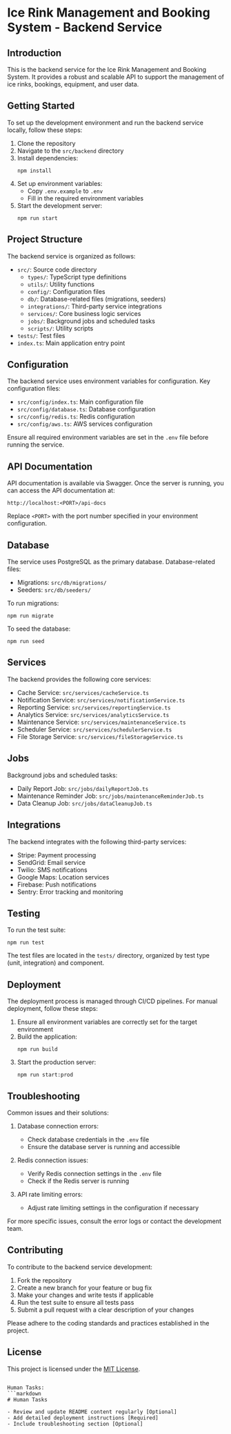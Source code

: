 # Ice Rink Management and Booking System - Backend Service

## Introduction

This is the backend service for the Ice Rink Management and Booking System. It provides a robust and scalable API to support the management of ice rinks, bookings, equipment, and user data.

## Getting Started

To set up the development environment and run the backend service locally, follow these steps:

1. Clone the repository
2. Navigate to the `src/backend` directory
3. Install dependencies:
   ```
   npm install
   ```
4. Set up environment variables:
   - Copy `.env.example` to `.env`
   - Fill in the required environment variables
5. Start the development server:
   ```
   npm run start
   ```

## Project Structure

The backend service is organized as follows:

- `src/`: Source code directory
  - `types/`: TypeScript type definitions
  - `utils/`: Utility functions
  - `config/`: Configuration files
  - `db/`: Database-related files (migrations, seeders)
  - `integrations/`: Third-party service integrations
  - `services/`: Core business logic services
  - `jobs/`: Background jobs and scheduled tasks
  - `scripts/`: Utility scripts
- `tests/`: Test files
- `index.ts`: Main application entry point

## Configuration

The backend service uses environment variables for configuration. Key configuration files:

- `src/config/index.ts`: Main configuration file
- `src/config/database.ts`: Database configuration
- `src/config/redis.ts`: Redis configuration
- `src/config/aws.ts`: AWS services configuration

Ensure all required environment variables are set in the `.env` file before running the service.

## API Documentation

API documentation is available via Swagger. Once the server is running, you can access the API documentation at:

```
http://localhost:<PORT>/api-docs
```

Replace `<PORT>` with the port number specified in your environment configuration.

## Database

The service uses PostgreSQL as the primary database. Database-related files:

- Migrations: `src/db/migrations/`
- Seeders: `src/db/seeders/`

To run migrations:
```
npm run migrate
```

To seed the database:
```
npm run seed
```

## Services

The backend provides the following core services:

- Cache Service: `src/services/cacheService.ts`
- Notification Service: `src/services/notificationService.ts`
- Reporting Service: `src/services/reportingService.ts`
- Analytics Service: `src/services/analyticsService.ts`
- Maintenance Service: `src/services/maintenanceService.ts`
- Scheduler Service: `src/services/schedulerService.ts`
- File Storage Service: `src/services/fileStorageService.ts`

## Jobs

Background jobs and scheduled tasks:

- Daily Report Job: `src/jobs/dailyReportJob.ts`
- Maintenance Reminder Job: `src/jobs/maintenanceReminderJob.ts`
- Data Cleanup Job: `src/jobs/dataCleanupJob.ts`

## Integrations

The backend integrates with the following third-party services:

- Stripe: Payment processing
- SendGrid: Email service
- Twilio: SMS notifications
- Google Maps: Location services
- Firebase: Push notifications
- Sentry: Error tracking and monitoring

## Testing

To run the test suite:

```
npm run test
```

The test files are located in the `tests/` directory, organized by test type (unit, integration) and component.

## Deployment

The deployment process is managed through CI/CD pipelines. For manual deployment, follow these steps:

1. Ensure all environment variables are correctly set for the target environment
2. Build the application:
   ```
   npm run build
   ```
3. Start the production server:
   ```
   npm run start:prod
   ```

## Troubleshooting

Common issues and their solutions:

1. Database connection errors:
   - Check database credentials in the `.env` file
   - Ensure the database server is running and accessible

2. Redis connection issues:
   - Verify Redis connection settings in the `.env` file
   - Check if the Redis server is running

3. API rate limiting errors:
   - Adjust rate limiting settings in the configuration if necessary

For more specific issues, consult the error logs or contact the development team.

## Contributing

To contribute to the backend service development:

1. Fork the repository
2. Create a new branch for your feature or bug fix
3. Make your changes and write tests if applicable
4. Run the test suite to ensure all tests pass
5. Submit a pull request with a clear description of your changes

Please adhere to the coding standards and practices established in the project.

## License

This project is licensed under the [MIT License](LICENSE).
```

Human Tasks:
```markdown
# Human Tasks

- Review and update README content regularly [Optional]
- Add detailed deployment instructions [Required]
- Include troubleshooting section [Optional]
